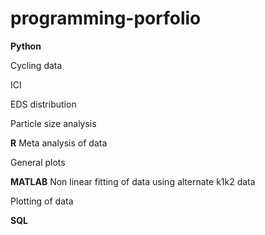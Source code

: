# programming-porfolio

**Python**

Cycling data

ICI

EDS distribution

Particle size analysis


**R**
Meta analysis of data

General plots

**MATLAB**
Non linear fitting of data using alternate k1k2 data

Plotting of data


**SQL**
